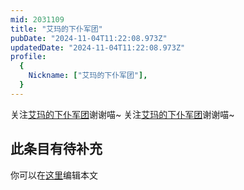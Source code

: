 ```yaml
---
mid: 2031109
title: "艾玛的下仆军团"
pubDate: "2024-11-04T11:22:08.973Z"
updatedDate: "2024-11-04T11:22:08.973Z"
profile:
  {
    Nickname: ["艾玛的下仆军团"],
  }
---
```


关注[艾玛的下仆军团](https://space.bilibili.com/2031109)谢谢喵~ 关注[艾玛的下仆军团](https://space.bilibili.com/2031109)谢谢喵~

## 此条目有待补充
你可以在[这里](https://github.com/Yuhanawa/VTuber.ICU-Content/edit/master/v/艾玛的下仆军团/index.md)编辑本文
